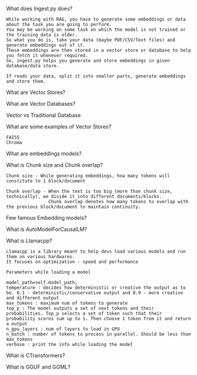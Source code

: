 What does Ingest.py does?

    While working with RAG, you have to generate some embeddings or data about the task you are going to perform.
    You may be working on some task on which the model is not trained or the training data is older.
    So what you do is, take your data (maybe PDF/CSV/Text files) and generate embeddings out of it.
    These embeddings are then stored in a vector store or database to help you fetch it whenever required.
    So, ingest.py helps you generate and store embeddings in given database/data store.

    If reads your data, split it into smaller parts, generate embeddings and store them.

What are Vector Stores?

What are Vector Databases?

Vector vs Traditional Database

What are some examples of Vector Stores?

    FAISS
    Chroma

What are embeddings models?

What is Chunk size and Chunk overlap?

    Chunk size - While generating embeddings, how many tokens will constitute to 1 block/document

    Chunk overlap - When the text is too big (more than chunk size, technically), we divide it into different documents/blocks.
                    Chunk overlap denotes how many tokens to overlap with the previous block/document to maintain continuity.

Few famous Embedding models?

What is AutoModelForCausalLM?

What is Llamacpp?

    Llamacpp is a library meant to help devs load various models and run them on various hardwares.
    It focuses on optimization - speed and performance

    Parameters while loading a model

    model_path=self.model_path,
    temperature : decides how deterministic or creative the output as to be. 0.1 - deterministic/conservative output and 0.9 - more creative and different output
    max_tokens : maximum num of tokens to generate
    top_p : The model outputs a set of next tokens and their probabilities. Top_p selects a set of token such that their probability scores sum up to 1. Then choose 1 token from it and return a output
    n_gpu_layers : num of layers to load in GPU
    n_batch : number of tokens to process in parallel. Should be less than max_tokens
    verbose : print the info while loading the model

What is CTransformers?

What is GGUF and GGML?

